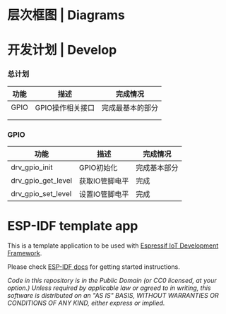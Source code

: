 # 层次框图 | Diagrams



# 开发计划 | Develop

### 总计划

| 功能 | 描述             | 完成情况         |
| ---- | ---------------- | ---------------- |
| GPIO | GPIO操作相关接口 | 完成最基本的部分 |
|      |                  |                  |
|      |                  |                  |

### GPIO

| 功能               | 描述           | 完成情况     |
| ------------------ | -------------- | ------------ |
| drv_gpio_init      | GPIO初始化     | 完成基本部分 |
| drv_gpio_get_level | 获取IO管脚电平 | 完成         |
| drv_gpio_set_level | 设置IO管脚电平 | 完成         |



ESP-IDF template app
====================

This is a template application to be used with [Espressif IoT Development Framework](https://github.com/espressif/esp-idf).

Please check [ESP-IDF docs](https://docs.espressif.com/projects/esp-idf/en/latest/get-started/index.html) for getting started instructions.

*Code in this repository is in the Public Domain (or CC0 licensed, at your option.)
Unless required by applicable law or agreed to in writing, this
software is distributed on an "AS IS" BASIS, WITHOUT WARRANTIES OR
CONDITIONS OF ANY KIND, either express or implied.*
